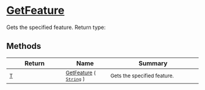 # [GetFeature](./Signature-100663436.md)

Gets the specified feature.
Return type:
## Methods

| Return | Name | Summary | 
| --- | --- | --- | 
| <sub>[T](./Signature-100663436.md)</sub><img width=200/>| <sub>[GetFeature](./Signature-100663436.md) ( [`String`](https://docs.microsoft.com/en-us/dotnet/api/System.String) )</sub>| <sub>Gets the specified feature.</sub><img width=200/>| <br>



